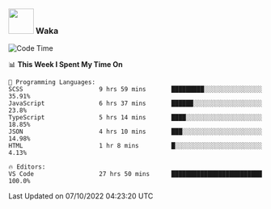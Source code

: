 ### <img src="https://media.giphy.com/media/VgCDAzcKvsR6OM0uWg/giphy.gif" width="50"> Waka

  <!--START_SECTION:waka-->
![Code Time](http://img.shields.io/badge/Code%20Time-918%20hrs%2054%20mins-blue)

📊 **This Week I Spent My Time On** 

```text
💬 Programming Languages: 
SCSS                     9 hrs 59 mins       █████████░░░░░░░░░░░░░░░░   35.91% 
JavaScript               6 hrs 37 mins       ██████░░░░░░░░░░░░░░░░░░░   23.8% 
TypeScript               5 hrs 14 mins       ████░░░░░░░░░░░░░░░░░░░░░   18.85% 
JSON                     4 hrs 10 mins       ███░░░░░░░░░░░░░░░░░░░░░░   14.98% 
HTML                     1 hr 8 mins         █░░░░░░░░░░░░░░░░░░░░░░░░   4.13%

🔥 Editors: 
VS Code                  27 hrs 50 mins      █████████████████████████   100.0%

```


 Last Updated on 07/10/2022 04:23:20 UTC
<!--END_SECTION:waka-->
